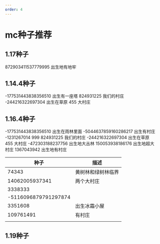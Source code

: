 ```yaml
---
order: 4
---
```

# mc种子推荐

## 1.17种子

872903411537779995   出生地有地牢

## 1.14.4种子

-177531443838356510      出生有一座塔
824931225       我们的村庄
-244216322697304   出生在草原
455    大村庄

## 1.16.4种子

-177531443838356510     出生在雨林里面
-5044637859160286217  出生有村庄
-1231267014
999
824931225       我们的村庄
-244216322697304   出生在草原
455    大村庄
-472303188237756    出生地大丛林
150053938186176   出生地超大村庄
1367043942           出生地有村庄

| 种子                 | 描述               |
| -------------------- | ------------------ |
| 74343                | 黄树林和绿树林临界 |
| 14062005937341       | 两个大村庄         |
| 3338333              |                    |
| -5116096879791297874 |                    |
| 3351608              | 出生冰霜小屋       |
| 109761491            | 有村庄             |
|                      |                    |

## 1.19种子
